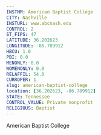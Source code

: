 ```yaml
---
INSTNM: American Baptist College
CITY: Nashville
INSTURL: www.abcnash.edu
CONTROL: 2
ST_FIPS: 47
LATITUDE: 36.202623
LONGITUDE: -86.789912
HBCU: 1.0
PBI: 0.0
MENONLY: 0.0
WOMENONLY: 0.0
RELAFFIL: 54.0
CURROPER: 1
slug: american-baptist-college
location: [36.202623, -86.789912]
STATE: Tennessee
CONTROL_VALUE: Private nonprofit
RELIGIOUS: Baptist
---
```

American Baptist College